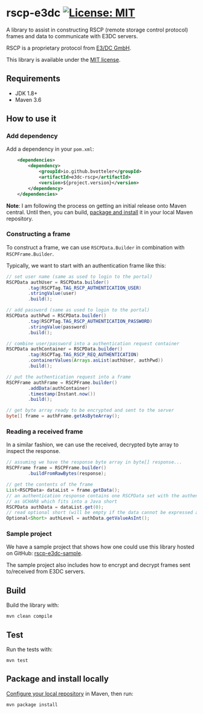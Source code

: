 # rscp-e3dc [![License: MIT](https://img.shields.io/badge/License-MIT-yellow.svg)](https://opensource.org/licenses/MIT)
A library to assist in constructing RSCP (remote storage control protocol) frames and data to communicate with E3DC servers.

RSCP is a proprietary protocol from [E3/DC GmbH](https://www.e3dc.com/).

This library is available under the [MIT license](./LICENSE).

## Requirements
* JDK 1.8+
* Maven 3.6

## How to use it

### Add dependency
Add a dependency in your `pom.xml`:

```xml
    <dependencies>
        <dependency>
            <groupId>io.github.bvotteler</groupId>
            <artifactId>e3dc-rscp</artifactId>
            <version>${project.version}</version>
        </dependency>
    </dependencies>
```

**Note**: I am following the process on getting an initial release onto Maven central. 
Until then, you can build, [package and install](#package-and-install-locally) it in your local Maven repository.  

### Constructing a frame
To construct a frame, we can use `RSCPData.Builder` in combination with `RSCPFrame.Builder`.

Typically, we want to start with an authentication frame like this: 
```java
// set user name (same as used to login to the portal)
RSCPData authUser = RSCPData.builder()
        .tag(RSCPTag.TAG_RSCP_AUTHENTICATION_USER)
        .stringValue(user)
        .build();

// add password (same as used to login to the portal)
RSCPData authPwd = RSCPData.builder()
        .tag(RSCPTag.TAG_RSCP_AUTHENTICATION_PASSWORD)
        .stringValue(password)
        .build();

// combine user/password into a authentication request container
RSCPData authContainer = RSCPData.builder()
        .tag(RSCPTag.TAG_RSCP_REQ_AUTHENTICATION)
        .containerValues(Arrays.asList(authUser, authPwd))
        .build();

// put the authentication request into a frame
RSCPFrame authFrame = RSCPFrame.builder()
        .addData(authContainer)
        .timestamp(Instant.now())
        .build();

// get byte array ready to be encrypted and sent to the server
byte[] frame = authFrame.getAsByteArray();
```

### Reading a received frame
In a similar fashion, we can use the received, decrypted byte array to inspect the response.
```java
// assuming we have the response byte array in byte[] response...
RSCPFrame frame = RSCPFrame.builder()
        .buildFromRawBytes(response);

// get the contents of the frame
List<RSCPData> dataList = frame.getData();
// an authentication response contains one RSCPData set with the authentication level
// as UCHAR8 which fits into a Java short
RSCPData authData = dataList.get(0);
// read optional short (will be empty if the data cannot be expressed as short)
Optional<Short> authLevel = authData.getValueAsInt();
```

### Sample project
We have a sample project that shows how one could use this library hosted on GitHub:
[rscp-e3dc-sample](https://github.com/bvotteler/rscp-e3dc-sample).

The sample project also includes how to encrypt and decrypt frames sent to/received from
E3DC servers.

## Build
Build the library with:

`mvn clean compile`

## Test
Run the tests with:

`mvn test`

## Package and install locally
[Configure your local repository][1] in Maven, then run:

`mvn package install`

[1]: https://maven.apache.org/guides/mini/guide-configuring-maven.html#configuring-your-local-repository